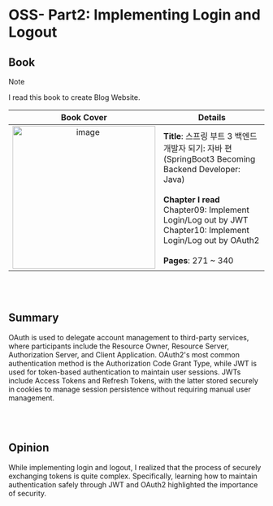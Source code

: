 # OSS- Part2: Implementing Login and Logout

## Book

>[!NOTE]
>I read this book to create Blog Website.

|Book Cover|Details|
|:--------:|-----|
|<img width="281" alt="image" src="https://github.com/user-attachments/assets/e343e30b-536f-40d9-8527-f6d5b14a261f">|**Title**: 스프링 부트 3 백엔드 개발자 되기: 자바 편 <br>(SpringBoot3 Becoming Backend Developer: Java)<br><br>**Chapter I read** <br>Chapter09: Implement Login/Log out by JWT<br>Chapter10: Implement Login/Log out by OAuth2<br><br>**Pages**: 271 ~ 340|

<br><br>

## Summary

OAuth is used to delegate account management to third-party services, where participants include the Resource Owner, Resource Server, Authorization Server, and Client Application. 
OAuth2's most common authentication method is the Authorization Code Grant Type, while JWT is used for token-based authentication to maintain user sessions. 
JWTs include Access Tokens and Refresh Tokens, with the latter stored securely in cookies to manage session persistence without requiring manual user management.

<br><br>

## Opinion
While implementing login and logout, I realized that the process of securely exchanging tokens is quite complex. 
Specifically, learning how to maintain authentication safely through JWT and OAuth2 highlighted the importance of security.
